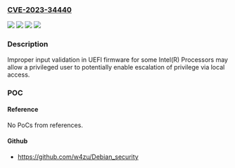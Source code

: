 ### [CVE-2023-34440](https://cve.mitre.org/cgi-bin/cvename.cgi?name=CVE-2023-34440)
![](https://img.shields.io/static/v1?label=Product&message=Intel(R)%20Processors&color=blue)
![](https://img.shields.io/static/v1?label=Version&message=%3D%20See%20references%20&color=brighgreen)
![](https://img.shields.io/static/v1?label=Vulnerability&message=Escalation%20of%20Privilege&color=brighgreen)
![](https://img.shields.io/static/v1?label=Vulnerability&message=Improper%20Input%20Validation&color=brighgreen)

### Description

Improper input validation in UEFI firmware for some Intel(R) Processors may allow a privileged user to potentially enable escalation of privilege via local access.

### POC

#### Reference
No PoCs from references.

#### Github
- https://github.com/w4zu/Debian_security

